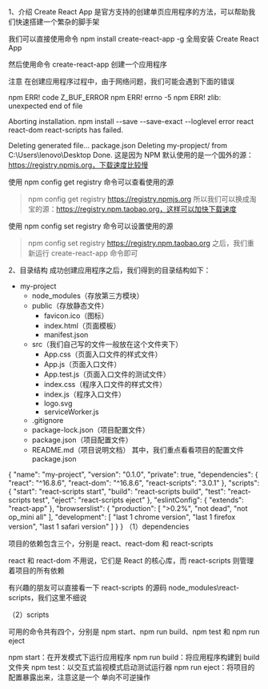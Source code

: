 1、介绍
Create React App 是官方支持的创建单页应用程序的方法，可以帮助我们快速搭建一个繁杂的脚手架

我们可以直接使用命令 npm install create-react-app -g 全局安装 Create React App

然后使用命令 create-react-app <project-name> 创建一个应用程序

注意
在创建应用程序过程中，由于网络问题，我们可能会遇到下面的错误

npm ERR! code Z_BUF_ERROR
npm ERR! errno -5
npm ERR! zlib: unexpected end of file

Aborting installation.
  npm install --save --save-exact --loglevel error react react-dom react-scripts has failed.

Deleting generated file... package.json
Deleting my-propject/ from C:\Users\lenovo\Desktop
Done.
这是因为 NPM 默认使用的是一个国外的源：https://registry.npmjs.org，下载速度比较慢

使用 npm config get registry 命令可以查看使用的源

> npm config get registry
https://registry.npmjs.org
所以我们可以换成淘宝的源：https://registry.npm.taobao.org，这样可以加快下载速度

使用 npm config set registry <URL> 命令可以设置使用的源

> npm config set registry https://registry.npm.taobao.org
之后，我们重新运行 create-react-app <project-name> 命令即可

2、目录结构
成功创建应用程序之后，我们得到的目录结构如下：

+ my-project
    + node_modules（存放第三方模块）
    + public（存放静态文件）
        - favicon.ico（图标）
        - index.html（页面模板）
        - manifest.json
    + src（我们自己写的文件一般放在这个文件夹下）
        - App.css（页面入口文件的样式文件）
        - App.js（页面入口文件）
        - App.test.js（页面入口文件的测试文件）
        - index.css（程序入口文件的样式文件）
        - index.js（程序入口文件）
        - logo.svg
        - serviceWorker.js
    - .gitignore
    - package-lock.json（项目配置文件）
    - package.json（项目配置文件）
    - README.md（项目说明文档）
其中，我们重点看看项目的配置文件 package.json

{
  "name": "my-project",
  "version": "0.1.0",
  "private": true,
  "dependencies": {
    "react": "^16.8.6",
    "react-dom": "^16.8.6",
    "react-scripts": "3.0.1"
  },
  "scripts": {
    "start": "react-scripts start",
    "build": "react-scripts build",
    "test": "react-scripts test",
    "eject": "react-scripts eject"
  },
  "eslintConfig": {
    "extends": "react-app"
  },
  "browserslist": {
    "production": [
      ">0.2%",
      "not dead",
      "not op_mini all"
    ],
    "development": [
      "last 1 chrome version",
      "last 1 firefox version",
      "last 1 safari version"
    ]
  }
}
（1）dependencies

项目的依赖包含三个，分别是 react、react-dom 和 react-scripts

react 和 react-dom 不用说，它们是 React 的核心库，而 react-scripts 则管理着项目的所有依赖

有兴趣的朋友可以直接看一下 react-scripts 的源码 node_modules\react-scripts，我们这里不细说

（2）scripts

可用的命令共有四个，分别是 npm start、npm run build、npm test 和 npm run eject

npm start：在开发模式下运行应用程序
npm run build：将应用程序构建到 build 文件夹
npm test：以交互式监视模式启动测试运行器
npm run eject：将项目的配置暴露出来，注意这是一个 单向不可逆操作